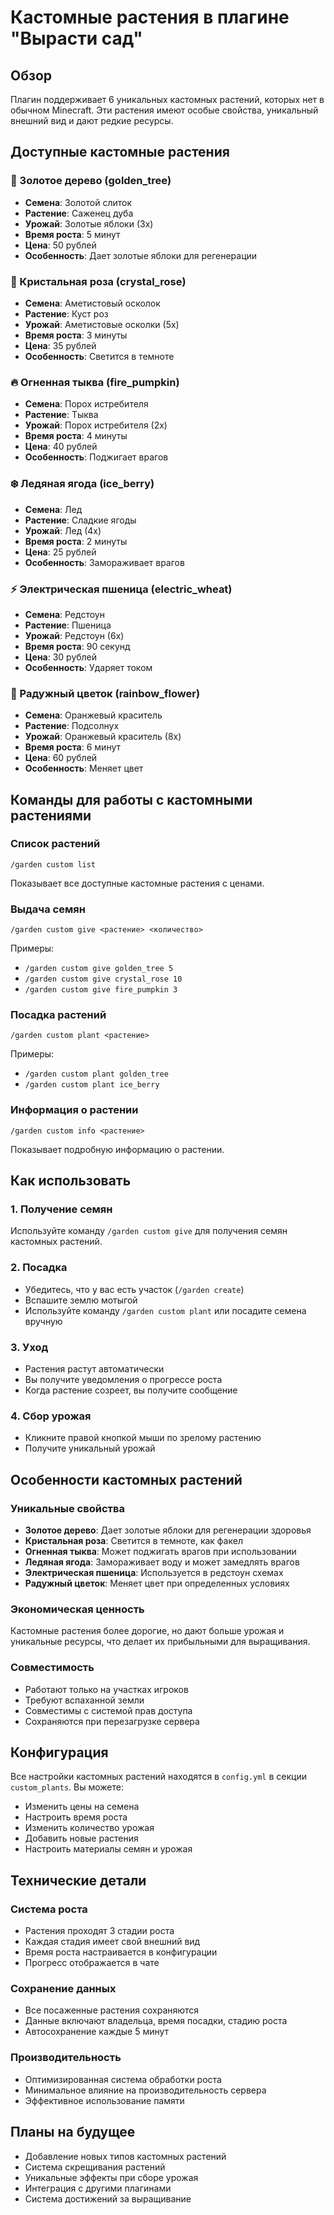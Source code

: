# Кастомные растения в плагине "Вырасти сад"

## Обзор

Плагин поддерживает 6 уникальных кастомных растений, которых нет в обычном Minecraft. Эти растения имеют особые свойства, уникальный внешний вид и дают редкие ресурсы.

## Доступные кастомные растения

### 🌳 Золотое дерево (golden_tree)
- **Семена**: Золотой слиток
- **Растение**: Саженец дуба
- **Урожай**: Золотые яблоки (3x)
- **Время роста**: 5 минут
- **Цена**: 50 рублей
- **Особенность**: Дает золотые яблоки для регенерации

### 💎 Кристальная роза (crystal_rose)
- **Семена**: Аметистовый осколок
- **Растение**: Куст роз
- **Урожай**: Аметистовые осколки (5x)
- **Время роста**: 3 минуты
- **Цена**: 35 рублей
- **Особенность**: Светится в темноте

### 🔥 Огненная тыква (fire_pumpkin)
- **Семена**: Порох истребителя
- **Растение**: Тыква
- **Урожай**: Порох истребителя (2x)
- **Время роста**: 4 минуты
- **Цена**: 40 рублей
- **Особенность**: Поджигает врагов

### ❄️ Ледяная ягода (ice_berry)
- **Семена**: Лед
- **Растение**: Сладкие ягоды
- **Урожай**: Лед (4x)
- **Время роста**: 2 минуты
- **Цена**: 25 рублей
- **Особенность**: Замораживает врагов

### ⚡ Электрическая пшеница (electric_wheat)
- **Семена**: Редстоун
- **Растение**: Пшеница
- **Урожай**: Редстоун (6x)
- **Время роста**: 90 секунд
- **Цена**: 30 рублей
- **Особенность**: Ударяет током

### 🌈 Радужный цветок (rainbow_flower)
- **Семена**: Оранжевый краситель
- **Растение**: Подсолнух
- **Урожай**: Оранжевый краситель (8x)
- **Время роста**: 6 минут
- **Цена**: 60 рублей
- **Особенность**: Меняет цвет

## Команды для работы с кастомными растениями

### Список растений
```
/garden custom list
```
Показывает все доступные кастомные растения с ценами.

### Выдача семян
```
/garden custom give <растение> <количество>
```
Примеры:
- `/garden custom give golden_tree 5`
- `/garden custom give crystal_rose 10`
- `/garden custom give fire_pumpkin 3`

### Посадка растений
```
/garden custom plant <растение>
```
Примеры:
- `/garden custom plant golden_tree`
- `/garden custom plant ice_berry`

### Информация о растении
```
/garden custom info <растение>
```
Показывает подробную информацию о растении.

## Как использовать

### 1. Получение семян
Используйте команду `/garden custom give` для получения семян кастомных растений.

### 2. Посадка
- Убедитесь, что у вас есть участок (`/garden create`)
- Вспашите землю мотыгой
- Используйте команду `/garden custom plant` или посадите семена вручную

### 3. Уход
- Растения растут автоматически
- Вы получите уведомления о прогрессе роста
- Когда растение созреет, вы получите сообщение

### 4. Сбор урожая
- Кликните правой кнопкой мыши по зрелому растению
- Получите уникальный урожай

## Особенности кастомных растений

### Уникальные свойства
- **Золотое дерево**: Дает золотые яблоки для регенерации здоровья
- **Кристальная роза**: Светится в темноте, как факел
- **Огненная тыква**: Может поджигать врагов при использовании
- **Ледяная ягода**: Замораживает воду и может замедлять врагов
- **Электрическая пшеница**: Используется в редстоун схемах
- **Радужный цветок**: Меняет цвет при определенных условиях

### Экономическая ценность
Кастомные растения более дорогие, но дают больше урожая и уникальные ресурсы, что делает их прибыльными для выращивания.

### Совместимость
- Работают только на участках игроков
- Требуют вспаханной земли
- Совместимы с системой прав доступа
- Сохраняются при перезагрузке сервера

## Конфигурация

Все настройки кастомных растений находятся в `config.yml` в секции `custom_plants`. Вы можете:

- Изменить цены на семена
- Настроить время роста
- Изменить количество урожая
- Добавить новые растения
- Настроить материалы семян и урожая

## Технические детали

### Система роста
- Растения проходят 3 стадии роста
- Каждая стадия имеет свой внешний вид
- Время роста настраивается в конфигурации
- Прогресс отображается в чате

### Сохранение данных
- Все посаженные растения сохраняются
- Данные включают владельца, время посадки, стадию роста
- Автосохранение каждые 5 минут

### Производительность
- Оптимизированная система обработки роста
- Минимальное влияние на производительность сервера
- Эффективное использование памяти

## Планы на будущее

- Добавление новых типов кастомных растений
- Система скрещивания растений
- Уникальные эффекты при сборе урожая
- Интеграция с другими плагинами
- Система достижений за выращивание 
